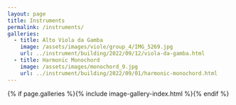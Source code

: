 ```yaml
---
layout: page
title: Instruments
permalink: /instruments/
galleries:
  - title: Alto Viola da Gamba
    image: /assets/images/viole/group_4/IMG_5269.jpg
    url: ../instrument/building/2022/09/12/viola-da-gamba.html
  - title: Harmonic Monochord
    image: /assets/images/monochord_9.jpg
    url: ../instrument/building/2022/09/01/harmonic-monochord.html
---
```


{% if page.galleries %}{% include image-gallery-index.html %}{% endif %}
